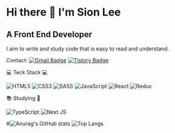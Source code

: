# Hi there 👋 I'm Sion Lee

## A Front End Developer

I aim to write and study code that is easy to read and understand.

Contact: [![Gmail Badge](https://img.shields.io/badge/Gmail-d14836?style=flat-square&logo=Gmail&logoColor=white&link=mailto:chasio100@naver.com)](mailto:chasio100@naver.com) [![Tistory Badge](https://img.shields.io/badge/tistory-000000.svg?style=for-the-badge&logo=tistory&logoColor=white)](https://deer-develope-diary.tistory.com/)


💻 Teck Stack 💻

![HTML5](https://img.shields.io/badge/html5-%23E34F26.svg?style=for-the-badge&logo=html5&logoColor=white) ![CSS3](https://img.shields.io/badge/css3-%231572B6.svg?style=for-the-badge&logo=css3&logoColor=white) ![SASS](https://img.shields.io/badge/SASS-hotpink.svg?style=for-the-badge&logo=SASS&logoColor=white)	![JavaScript](https://img.shields.io/badge/javascript-%23323330.svg?style=for-the-badge&logo=javascript&logoColor=%23F7DF1E) ![React](https://img.shields.io/badge/react-%2320232a.svg?style=for-the-badge&logo=react&logoColor=%2361DAFB) ![Redux](https://img.shields.io/badge/redux-%23593d88.svg?style=for-the-badge&logo=redux&logoColor=white)


📚 Studying 📖

![TypeScript](https://img.shields.io/badge/typescript-%23007ACC.svg?style=for-the-badge&logo=typescript&logoColor=white) ![Next JS](https://img.shields.io/badge/Next-black?style=for-the-badge&logo=next.js&logoColor=white)


#![Anurag's GitHub stats](https://github-readme-stats.vercel.app/api?username=S2SIONS2&show_icons=true&theme=radical) ![Top Langs](https://github-readme-stats.vercel.app/api/top-langs/?username=S2SIONS2&layout=compact&theme=dracula)
<!--
**S2SIONS2/S2SIONS2** is a ✨ _special_ ✨ repository because its `README.md` (this file) appears on your GitHub profile.

Here are some ideas to get you started:

- 🔭 I’m currently working on ...
- 🌱 I’m currently learning ...
- 👯 I’m looking to collaborate on ...
- 🤔 I’m looking for help with ...
- 💬 Ask me about ...
- 📫 How to reach me: ...
- 😄 Pronouns: ...
- ⚡ Fun fact: ...
-->
